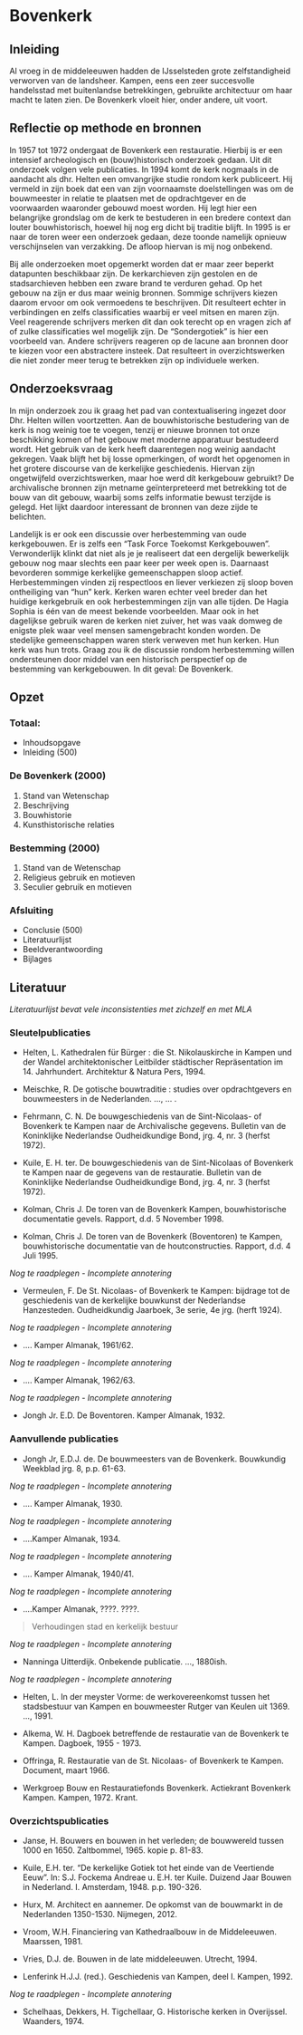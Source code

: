 # Bovenkerk

## Inleiding

Al vroeg in de middeleeuwen hadden de IJsselsteden grote zelfstandigheid verworven van de landsheer. Kampen, eens een zeer succesvolle handelsstad met buitenlandse betrekkingen, gebruikte architectuur om haar macht te laten zien. De Bovenkerk  vloeit hier, onder andere, uit voort. 

## Reflectie op methode en bronnen

In 1957 tot 1972 ondergaat de Bovenkerk een restauratie. Hierbij is er een intensief archeologisch en (bouw)historisch onderzoek gedaan. Uit dit onderzoek volgen vele publicaties. In 1994 komt de kerk nogmaals in de aandacht als dhr. Helten een omvangrijke studie rondom kerk publiceert. Hij vermeld in zijn boek dat een van zijn voornaamste doelstellingen was om de bouwmeester in relatie te plaatsen met de opdrachtgever en de voorwaarden waaronder gebouwd moest worden. Hij legt hier een belangrijke grondslag om de kerk te bestuderen in een bredere context dan louter bouwhistorisch, hoewel hij nog erg dicht bij traditie blijft. In 1995 is er naar de toren weer een onderzoek gedaan, deze toonde namelijk opnieuw verschijnselen van verzakking. De afloop hiervan is mij nog onbekend. 

Bij alle onderzoeken moet opgemerkt worden dat er maar zeer beperkt datapunten beschikbaar zijn. De kerkarchieven zijn gestolen en de stadsarchieven hebben een zware brand te verduren gehad. Op het gebouw na zijn er dus maar weinig bronnen. Sommige schrijvers kiezen daarom ervoor om ook vermoedens te beschrijven. Dit resulteert echter in verbindingen en zelfs classificaties waarbij er veel mitsen en maren zijn. Veel reagerende schrijvers merken dit dan ook terecht op en vragen zich af of zulke classificaties wel mogelijk zijn. De “Sondergotiek” is hier een voorbeeld van. Andere schrijvers reageren op de lacune aan bronnen door te kiezen voor een abstractere insteek. Dat resulteert in overzichtswerken die niet zonder meer terug te betrekken zijn op individuele werken. 

## Onderzoeksvraag

In mijn onderzoek zou ik graag het pad van contextualisering ingezet door Dhr. Helten willen voortzetten. Aan de bouwhistorische bestudering van de kerk is nog weinig toe te voegen, tenzij er nieuwe bronnen tot onze beschikking komen of het gebouw met moderne apparatuur bestudeerd wordt. Het gebruik van de kerk heeft daarentegen nog weinig aandacht gekregen. Vaak blijft het bij losse opmerkingen, of wordt het opgenomen in het grotere discourse van de kerkelijke geschiedenis. Hiervan zijn ongetwijfeld overzichtswerken, maar hoe werd dít kerkgebouw gebruikt? De archivalische bronnen zijn metname geïnterpreteerd met betrekking tot de bouw van dit gebouw, waarbij soms zelfs informatie bewust terzijde is gelegd. Het lijkt daardoor interessant de bronnen van deze zijde te belichten. 

Landelijk is er ook een discussie over herbestemming van oude kerkgebouwen. Er is zelfs een “Task Force Toekomst Kerkgebouwen”. Verwonderlijk klinkt dat niet als je je realiseert dat een dergelijk bewerkelijk gebouw nog maar slechts een paar keer per week open is. Daarnaast bevorderen sommige kerkelijke gemeenschappen sloop actief. Herbestemmingen vinden zij respectloos en liever verkiezen zij sloop boven ontheiliging van “hun” kerk. Kerken waren echter veel breder dan het huidige kerkgebruik en ook herbestemmingen zijn van alle tijden. De Hagia Sophia is één van de meest bekende voorbeelden. Maar ook in het dagelijkse gebruik waren de kerken niet zuiver, het was vaak domweg de enigste plek waar veel mensen samengebracht konden worden. De stedelijke gemeenschappen waren sterk verweven met hun kerken. Hun kerk was hun trots. Graag zou ik de discussie rondom herbestemming willen ondersteunen door middel van een historisch perspectief op de bestemming van kerkgebouwen. In dit geval: De Bovenkerk. 

## Opzet

### Totaal:
- Inhoudsopgave
- Inleiding (500)

### De Bovenkerk (2000)
1. Stand van Wetenschap
2. Beschrijving
3. Bouwhistorie
4. Kunsthistorische relaties

### Bestemming (2000)
1. Stand van de Wetenschap
2. Religieus gebruik en motieven
3. Seculier gebruik en motieven

### Afsluiting
- Conclusie  (500)
- Literatuurlijst
- Beeldverantwoording
- Bijlages

## Literatuur

*Literatuurlijst bevat vele inconsistenties met zichzelf en met MLA*

### Sleutelpublicaties

- Helten, L. Kathedralen für Bürger : die St. Nikolauskirche in Kampen und der Wandel architektonischer Leitbilder städtischer Repräsentation im 14. Jahrhundert. Architektur & Natura Pers, 1994. 

- Meischke, R. De gotische bouwtraditie : studies over opdrachtgevers en bouwmeesters in de Nederlanden. …, … .

- Fehrmann, C. N. De bouwgeschiedenis van de Sint-Nicolaas- of Bovenkerk te Kampen naar de Archivalische gegevens. Bulletin van de Koninklijke Nederlandse Oudheidkundige Bond, jrg. 4, nr. 3 (herfst 1972).

- Kuile, E. H. ter. De bouwgeschiedenis van de Sint-Nicolaas of Bovenkerk te Kampen naar de gegevens van de restauratie. Bulletin van de Koninklijke Nederlandse Oudheidkundige Bond, jrg. 4, nr. 3 (herfst 1972).

- Kolman, Chris J. De toren van de Bovenkerk Kampen, bouwhistorische documentatie gevels. Rapport, d.d. 5 November 1998.

- Kolman, Chris J. De toren van de Bovenkerk (Boventoren) te Kampen, bouwhistorische documentatie van de houtconstructies. Rapport, d.d. 4 Juli 1995. 

*Nog te raadplegen - Incomplete annotering*
- Vermeulen, F. De St. Nicolaas- of Bovenkerk te Kampen: bijdrage tot de geschiedenis van de kerkelijke bouwkunst der Nederlandse Hanzesteden. Oudheidkundig Jaarboek, 3e serie, 4e jrg. (herft 1924).

*Nog te raadplegen - Incomplete annotering*
- …. Kamper Almanak, 1961/62.

*Nog te raadplegen - Incomplete annotering*
- …. Kamper Almanak, 1962/63. 

*Nog te raadplegen - Incomplete annotering*
- Jongh Jr. E.D. De Boventoren. Kamper Almanak, 1932.

### Aanvullende publicaties

- Jongh Jr, E.D.J. de. De bouwmeesters van de Bovenkerk. Bouwkundig Weekblad jrg. 8, p.p. 61-63.

*Nog te raadplegen - Incomplete annotering*
- …. Kamper Almanak, 1930.

*Nog te raadplegen - Incomplete annotering*
- ….Kamper Almanak, 1934.

*Nog te raadplegen - Incomplete annotering*
- …. Kamper Almanak, 1940/41.

*Nog te raadplegen - Incomplete annotering*
- ….Kamper Almanak, ????. ????.
> Verhoudingen stad en kerkelijk bestuur

*Nog te raadplegen - Incomplete annotering*
- Nanninga Uitterdijk. Onbekende publicatie. …, 1880ish.

*Nog te raadplegen - Incomplete annotering*
- Helten, L. In der meyster Vorme: de werkovereenkomst tussen het stadsbestuur van Kampen en bouwmeester Rutger van Keulen uit 1369. …, 1991.

- Alkema, W. H. Dagboek betreffende de restauratie van de Bovenkerk te Kampen. Dagboek, 1955 - 1973. 

- Offringa, R. Restauratie van de St. Nicolaas- of Bovenkerk te Kampen. Document, maart 1966.

- Werkgroep Bouw en Restauratiefonds Bovenkerk. Actiekrant Bovenkerk Kampen. Kampen, 1972. Krant. 

### Overzichtspublicaties

- Janse, H. Bouwers en bouwen in het verleden; de bouwwereld tussen 1000 en 1650. Zaltbommel, 1965. kopie p. 81-83.

- Kuile, E.H. ter. “De kerkelijke Gotiek tot het einde van de Veertiende Eeuw”. In: S.J. Fockema Andreae u. E.H. ter Kuile. Duizend Jaar Bouwen in Nederland. I. Amsterdam, 1948. p.p. 190-326.

- Hurx, M. Architect en aannemer. De opkomst van de bouwmarkt in de Nederlanden 1350-1530. Nijmegen, 2012.

- Vroom, W.H. Financiering van Kathedraalbouw in de Middeleeuwen. Maarssen, 1981.

- Vries, D.J. de. Bouwen in de late middeleeuwen. Utrecht, 1994.

- Lenferink H.J.J. (red.). Geschiedenis van Kampen, deel I. Kampen, 1992.

*Nog te raadplegen - Incomplete annotering*
- Schelhaas, Dekkers, H. Tigchellaar, G. Historische kerken in Overijssel. Waanders, 1974. 

